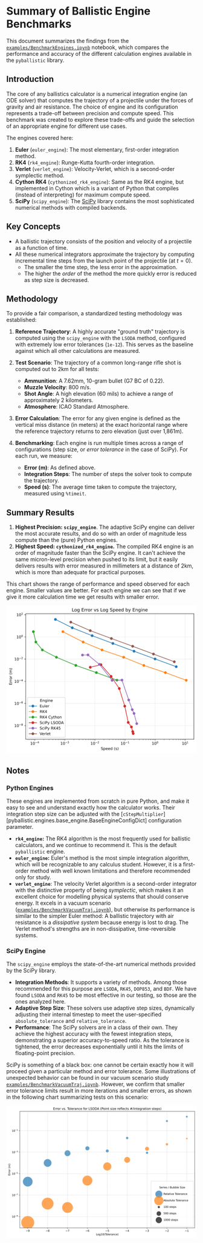 # Summary of Ballistic Engine Benchmarks

This document summarizes the findings from the [`examples/BenchmarkEngines.ipynb`][BenchmarkEngines.ipynb] notebook, which compares the performance and accuracy of the different calculation engines available in the `pyballistic` library.

## Introduction

The core of any ballistics calculator is a numerical integration engine (an ODE solver) that computes the trajectory of a projectile under the forces of gravity and air resistance. The choice of engine and its configuration represents a trade-off between precision and compute speed. This benchmark was created to explore these trade-offs and guide the selection of an appropriate engine for different use cases.

The engines covered here:

1. **Euler** (`euler_engine`): The most elementary, first-order integration method.  
2. **RK4** (`rk4_engine`): Runge-Kutta fourth-order integration.  
3. **Verlet** (`verlet_engine`): Velocity-Verlet, which is a second-order symplectic method.
4. **Cython RK4** (`cythonized_rk4_engine`): Same as the RK4 engine, but implemented in Cython which is a variant of Python that compiles (instead of interpreting) for maximum compute speed.
5. **SciPy** (`scipy_engine`): The [SciPy](https://scipy.org) library contains the most sophisticated numerical methods with compiled backends.

## Key Concepts

* A ballistic trajectory consists of the position and velocity of a projectile as a function of time.
* All these numerical integrators approximate the trajectory by computing incremental time steps from the launch point of the projectile (at $t=0$).
  * The smaller the time step, the less error in the approximation.
  * The higher the *order* of the method the more quickly error is reduced as step size is decreased.

## Methodology

To provide a fair comparison, a standardized testing methodology was established:

1.  **Reference Trajectory**: A highly accurate "ground truth" trajectory is computed using the `scipy_engine` with the `LSODA` method, configured with extremely low error tolerances (`1e-12`). This serves as the baseline against which all other calculations are measured.

2.  **Test Scenario**: The trajectory of a common long-range rifle shot is computed out to 2km for all tests:
    *   **Ammunition**: A 7.62mm, 10-gram bullet (G7 BC of 0.22).
    *   **Muzzle Velocity**: 800 m/s.
    *   **Shot Angle**: A high elevation (60 mils) to achieve a range of approximately 2 kilometers.
    *   **Atmosphere**: ICAO Standard Atmosphere.

3.  **Error Calculation**: The error for any given engine is defined as the vertical miss distance (in meters) at the exact horizontal range where the reference trajectory returns to zero elevation (just over 1,861m).

4.  **Benchmarking**: Each engine is run multiple times across a range of configurations (step size, or *error tolerance* in the case of SciPy). For each run, we measure:
    *   **Error (m)**: As defined above.
    *   **Integration Steps**: The number of steps the solver took to compute the trajectory.
    *   **Speed (s)**: The average time taken to compute the trajectory, measured using `%timeit`.

## Summary Results

1.  **Highest Precision: `scipy_engine`**. The adaptive SciPy engine can deliver the most accurate results, and do so with an order of magnitude less compute than the (pure) Python engines.
2.  **Highest Speed: `cythonized_rk4_engine`.** The compiled RK4 engine is an order of magnitude faster than the SciPy engine.  It can't achieve the same micron-level precision when pushed to its limit, but it easily delivers results with error measured in millimeters at a distance of 2km, which is more than adequate for practical purposes.

This chart shows the range of performance and speed observed for each engine.  Smaller values are better.  For each engine we can see that if we give it more calculation time we get results with smaller error.

![Error vs compute speed for each engine](Error_v_Speed_by_Engine.svg)

## Notes

### Python Engines

These engines are implemented from scratch in pure Python, and make it easy to see and understand exactly how the calculator works.  Their integration step size can be adjusted with the [`cStepMultiplier`][pyballistic.engines.base_engine.BaseEngineConfigDict] configuration parameter.

* **`rk4_engine`:**  The RK4 algorithm is the most frequently used for ballistic calculators, and we continue to recommend it.  This is the default `pyballistic` engine.
* **`euler_engine`:**  Euler's method is the most simple integration algorithm, which will be recognizable to any calculus student.  However, it is a first-order method with well known limitations and therefore recommended only for study.
* **`verlet_engine`**: The velocity Verlet algorithm is a second-order integrator with the distinctive property of being _symplectic_, which makes it an excellent choice for modelling physical systems that should conserve energy.  It excels in a vacuum scenario ([`examples/BenchmarkVacuumTraj.ipynb`][BenchmarkVacuumTraj.ipynb]), but otherwise its performance is similar to the simpler Euler method: A ballistic trajectory with air resistance is a _dissipative system_ because energy is lost to drag. The Verlet method's strengths are in non-dissipative, time-reversible systems.

### SciPy Engine

The `scipy_engine` employs the state-of-the-art numerical methods provided by the SciPy library.

*   **Integration Methods**: It supports a variety of methods. Among those recommended for this purpose are `LSODA`, `RK45`, `DOP853`, and `BDF`. We have found `LSODA` and `RK45` to be most effective in our testing, so those are the ones analyzed here.
*   **Adaptive Step Size**: These solvers use adaptive step sizes, dynamically adjusting their internal timestep to meet the user-specified `absolute_tolerance` and `relative_tolerance`.
*   **Performance**: The SciPy solvers are in a class of their own. They achieve the highest accuracy with the fewest integration steps, demonstrating a superior accuracy-to-speed ratio. As the tolerance is tightened, the error decreases exponentially until it hits the limits of floating-point precision.

SciPy is something of a black box: one cannot be certain exactly how it will proceed given a particular method and error tolerance.  Some illustrations of unexpected behavior can be found in our vacuum scenario study [`examples/BenchmarkVacuumTraj.ipynb`][BenchmarkVacuumTraj.ipynb].  However, we confirm that smaller error tolerance limits result in more iterations and smaller errors, as shown in the following chart summarizing tests on this scenario:

![SciPy realized error vs. tolerance parameter for LSODA method](SciPy_Error_v_Tolerance.svg)


[BenchmarkEngines.ipynb]:
https://github.com/dbookstaber/pyballistic/blob/master/examples/BenchmarkEngines.ipynb

[BenchmarkVacuumTraj.ipynb]:
https://github.com/dbookstaber/pyballistic/blob/master/examples/BenchmarkVacuumTraj.ipynb